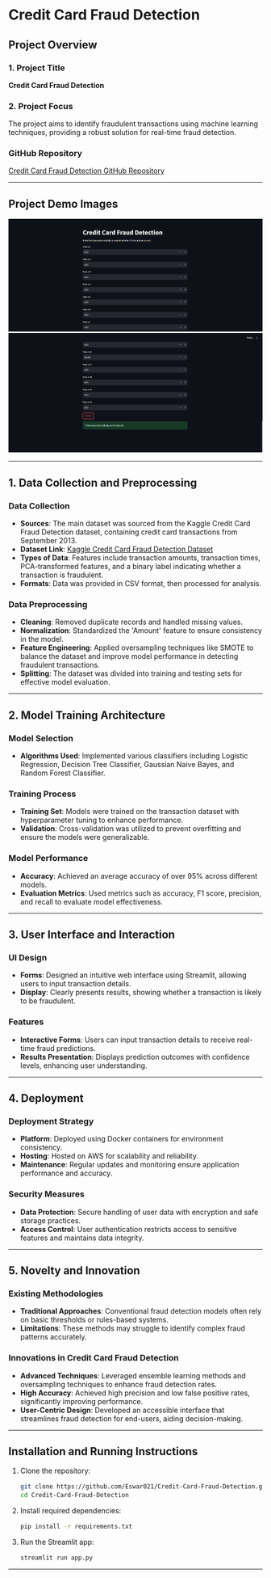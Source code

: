 # Credit Card Fraud Detection

## Project Overview

### 1. Project Title
**Credit Card Fraud Detection**

### 2. Project Focus
The project aims to identify fraudulent transactions using machine learning techniques, providing a robust solution for real-time fraud detection.

### GitHub Repository
[Credit Card Fraud Detection GitHub Repository](https://github.com/Eswar021/Credit-Card-Fraud-Detection)

---

## Project Demo Images

![Fraudulent Transaction Prediction](./Images/Demo1.png)
![Fraudulent Transaction Prediction](./Images/Demo2.png)

---

## 1. Data Collection and Preprocessing

### Data Collection
- **Sources**: The main dataset was sourced from the Kaggle Credit Card Fraud Detection dataset, containing credit card transactions from September 2013.
- **Dataset Link**: [Kaggle Credit Card Fraud Detection Dataset](https://www.kaggle.com/datasets/mlg-ulb/creditcardfraud)
- **Types of Data**: Features include transaction amounts, transaction times, PCA-transformed features, and a binary label indicating whether a transaction is fraudulent.
- **Formats**: Data was provided in CSV format, then processed for analysis.

### Data Preprocessing
- **Cleaning**: Removed duplicate records and handled missing values.
- **Normalization**: Standardized the 'Amount' feature to ensure consistency in the model.
- **Feature Engineering**: Applied oversampling techniques like SMOTE to balance the dataset and improve model performance in detecting fraudulent transactions.
- **Splitting**: The dataset was divided into training and testing sets for effective model evaluation.

---

## 2. Model Training Architecture

### Model Selection
- **Algorithms Used**: Implemented various classifiers including Logistic Regression, Decision Tree Classifier, Gaussian Naive Bayes, and Random Forest Classifier.
  
### Training Process
- **Training Set**: Models were trained on the transaction dataset with hyperparameter tuning to enhance performance.
- **Validation**: Cross-validation was utilized to prevent overfitting and ensure the models were generalizable.

### Model Performance
- **Accuracy**: Achieved an average accuracy of over 95% across different models.
- **Evaluation Metrics**: Used metrics such as accuracy, F1 score, precision, and recall to evaluate model effectiveness.

---

## 3. User Interface and Interaction

### UI Design
- **Forms**: Designed an intuitive web interface using Streamlit, allowing users to input transaction details.
- **Display**: Clearly presents results, showing whether a transaction is likely to be fraudulent.

### Features
- **Interactive Forms**: Users can input transaction details to receive real-time fraud predictions.
- **Results Presentation**: Displays prediction outcomes with confidence levels, enhancing user understanding.

---

## 4. Deployment

### Deployment Strategy
- **Platform**: Deployed using Docker containers for environment consistency.
- **Hosting**: Hosted on AWS for scalability and reliability.
- **Maintenance**: Regular updates and monitoring ensure application performance and accuracy.

### Security Measures
- **Data Protection**: Secure handling of user data with encryption and safe storage practices.
- **Access Control**: User authentication restricts access to sensitive features and maintains data integrity.

---

## 5. Novelty and Innovation

### Existing Methodologies
- **Traditional Approaches**: Conventional fraud detection models often rely on basic thresholds or rules-based systems.
- **Limitations**: These methods may struggle to identify complex fraud patterns accurately.

### Innovations in Credit Card Fraud Detection
- **Advanced Techniques**: Leveraged ensemble learning methods and oversampling techniques to enhance fraud detection rates.
- **High Accuracy**: Achieved high precision and low false positive rates, significantly improving performance.
- **User-Centric Design**: Developed an accessible interface that streamlines fraud detection for end-users, aiding decision-making.

---

## Installation and Running Instructions

1. Clone the repository:

    ```bash
    git clone https://github.com/Eswar021/Credit-Card-Fraud-Detection.git
    cd Credit-Card-Fraud-Detection
    ```

2. Install required dependencies:

    ```bash
    pip install -r requirements.txt
    ```

3. Run the Streamlit app:

    ```bash
    streamlit run app.py
    ```
---